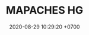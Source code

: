 ---
layout: teamCard
permalink: /team/:title.html
categories: LA2024JN N2 N3 N4 N5 N6 N7 N8 N9 team CXF
maincover: /assets/logos/MCH.png
puntosLJMAYO24: 17
date: 2020-08-29 10:29:20 +0700
title: MAPACHES HG
route: /liga-indigo
tag: johto042024
color: black
puntosLJ202404: 12
grupo: sur
background: '#F16C38'
cover: /assets/backCard.png
team: MAPACHES HG
ID: MCH
puntos: 15
pj: 8
liga: LIGA NARANJA

pt1: 0
pj1: 0
#PARTIDO 2
j2: RONDA 2
maincover2: /assets/logos/SIG.png
p2: MCH
r2: 2
rr2: 1
pp2: SIG
bg2: rock rock
pt2: 0
pj2: 0
#PARTIDO 3
j3: RONDA 3
maincover3: /assets/logos/BNT.png
p3: MCH
r3: 2
rr3: 0
pp3: BNT
bg3: rock
pt3: 0
pj3: 0
#PARTIDO 4
j4: RONDA 4
maincover4: /assets/logos/DFS.png
p4: MCH
r4: 2
rr4: 0
pp4: EME
bg4: rock rock
pt4: 0
pj4: 0
#PARTIDO 5
j5: RONDA 5
p5: MCH
pp5: DES
bg5: rock 
r5: 0
rr5: 0
pt5: 0
pj5: 0
#PARTIDO 6
j6: RONDA 6
bg6: rock 
maincover6: /assets/logos/LIGA-JOHTO.png
p6: MCH
r6: 2
rr6: 0
pp6: CD
pt6: 0
pj6: 0
#PARTIDO 7
j7: RONDA 7
maincover7: /assets/logos/FTB.png
p7: MCH
r7: 1
rr7: 2
pp7: FTB
bg7: rock 
pt7: 0
pj7: 0
#PARTIDO 8
maincover8: /assets/logos/EVL.png
j8: RONDA 8
bg8: rock 
p8: MCH
r8: 2
rr8: 0
pp8: EVL
pt8: 0
pj8: 0
#PARTIDO 9
maincover9: /assets/logos/KARASUNO.png
j9: RONDA 9
bg9: rock
p9: MCH
r9: 2
pp9: HG
rr9: 0
pt9: 0
pj9: 0
stream: <i class="fa-brands fa-twitch text-white"></i>
---